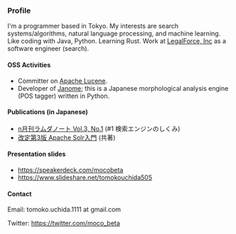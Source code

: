 ### Profile

I'm a programmer based in Tokyo. My interests are search systems/algorithms, natural language processing, and machine learning. Like coding with Java, Python. Learning Rust.
Work at [LegalForce, Inc](https://legalforce-corp.com/) as a software engineer (search).

#### OSS Activities

- Committer on [Apache Lucene](https://lucene.apache.org/).
- Developer of [Janome](https://mocobeta.github.io/janome/en/); this is a Japanese morphological analysis engine (POS tagger) written in Python.

#### Publications (in Japanese)

- [n月刊ラムダノート Vol.3, No.1](https://www.lambdanote.com/collections/n/products/nmonthly-vol-3-no-1-2021) (#1 検索エンジンのしくみ)
- [改定第3版 Apache Solr入門](https://gihyo.jp/book/2017/978-4-7741-8930-7) (共著)

#### Presentation slides

- https://speakerdeck.com/mocobeta
- https://www.slideshare.net/tomokouchida505

#### Contact

Email: tomoko.uchida.1111 at gmail.com

Twitter: https://twitter.com/moco_beta
